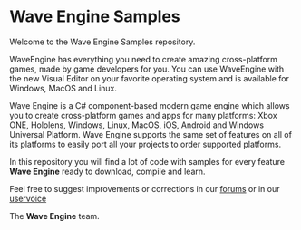 # Wave Engine Samples
Welcome to the Wave Engine Samples repository.

WaveEngine has everything you need to create amazing cross-platform games, made by game developers for you.
You can use WaveEngine with the new Visual Editor on your favorite operating system and is available for Windows, MacOS and Linux.

Wave Engine is a C# component-based modern game engine which allows you to create cross-platform games and apps for many platforms: Xbox ONE, Hololens, Windows, Linux, MacOS, iOS, Android and Windows Universal Platform.
Wave Engine supports the same set of features on all of its platforms to easily port all your projects to order supported platforms.

In this repository you will find a lot of code with samples for every feature **Wave Engine** ready to download, compile and learn.

Feel free to suggest improvements or corrections in our [forums](https://forum.waveengine.net/) or in our [uservoice](http://feedback.waveengine.net/forums/194963-general)

The **Wave Engine** team.  